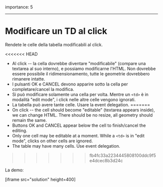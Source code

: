 importance: 5

---

# Modificare un TD al click

Rendete le celle della tabella modificabili al click.

<<<<<<< HEAD
- Al click -- la cella dovrebbe diventare "modificabile" (compare una textarea al suo interno), e possiamo modificarne l'HTML. Non dovrebbe essere possibile il ridimensionamento, tutte le geometrie dovrebbero rimanere intatte.
- I pulsanti OK e CANCEL devono apparire sotto la cella per completare/cancel la modifica.
- Si può modificare solamente una cella per volta. Mentre un `<td>` è in modalità "edit mode", i click nelle altre celle vengono ignorati.
- La tabella può avere tante celle. Usare la event delegation.
=======
- On click -- the cell should become "editable" (textarea appears inside), we can change HTML. There should be no resize, all geometry should remain the same.
- Buttons OK and CANCEL appear below the cell to finish/cancel the editing.
- Only one cell may be editable at a moment. While a `<td>` is in "edit mode", clicks on other cells are ignored.
- The table may have many cells. Use event delegation.
>>>>>>> fb4fc33a2234445808100ddc9f5e4dcec8b3d24c

La demo:

[iframe src="solution" height=400]
